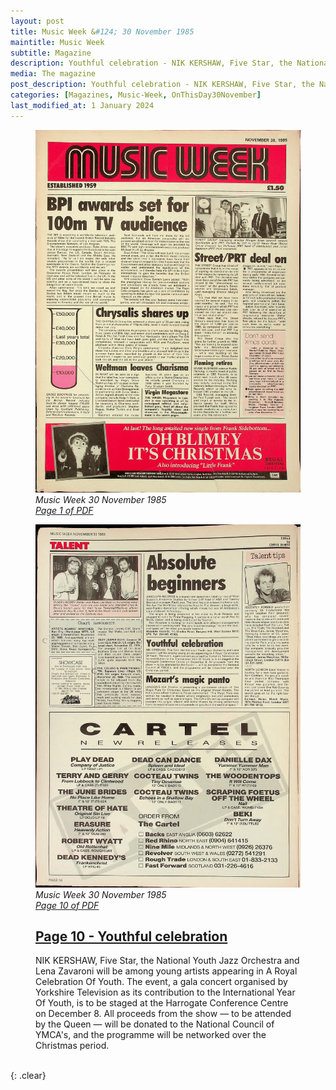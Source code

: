 ```yaml
---
layout: post
title: Music Week &#124; 30 November 1985
maintitle: Music Week
subtitle: Magazine
description: Youthful celebration - NIK KERSHAW, Five Star, the National Youth Jazz Orchestra and Lena Zavaroni.
media: The magazine
post_description: Youthful celebration - NIK KERSHAW, Five Star, the National Youth Jazz Orchestra and Lena Zavaroni.
categories: [Magazines, Music-Week, OnThisDay30November]
last_modified_at: 1 January 2024
---
```


<figure class="fig1">
<a href="/assets/images/magazines/1985-11-30-Music-Week-fc.png"><img src="/assets/images/magazines/1985-11-30-Music-Week-fc.png" class="full-width zoom-in" /></a>
<cite>Music Week 30 November 1985<br /><a class="external-link" href="https://www.worldradiohistory.com/UK/Music-Week/1985/Music-Week-1985-11-30.pdf">Page 1 of PDF</a></cite>
</figure>

<figure class="fig2">
<a href="/assets/images/magazines/1985-11-30-Music-Week-page-10.png"><img src="/assets/images/magazines/1985-11-30-Music-Week-page-10.png" class="full-width zoom-in" /></a>
<cite>Music Week 30 November 1985<br /><a class="external-link" href="https://www.worldradiohistory.com/UK/Music-Week/1985/Music-Week-1985-11-30.pdf#page=10">Page 10 of PDF</a></cite>
</figure>

<figure class="fig3">
<h2 id="page-10"><a href="#page-10">Page 10 - Youthful celebration</a></h2>
NIK KERSHAW, Five Star, the National Youth Jazz Orchestra and Lena Zavaroni will be among young artists appearing in A Royal Celebration Of Youth. The event, a gala concert organised by Yorkshire Television as its contribution to the International Year Of Youth, is to be staged at the Harrogate Conference Centre on December 8. All proceeds from the show — to be attended by the Queen — will be donated to the National Council of YMCA's, and the programme will be networked over the Christmas period.
</figure>

<br />{: .clear}

